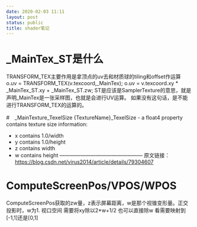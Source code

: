 ```yaml
---
date: 2020-02-03 11:11
layout: post
status: public
title: shader笔记
---
```


# _MainTex_ST是什么
TRANSFORM_TEX主要作用是拿顶点的uv去和材质球的tiling和offset作运算
o.uv =   TRANSFORM_TEX(v.texcoord,_MainTex);
o.uv = v.texcoord.xy * _MainTex_ST.xy + _MainTex_ST.zw;
ST是应该是SamplerTexture的意思，就是声明_MainTex是一张采样图，也就是会进行UV运算。  如果没有这句话，是不能进行TRANSFORM_TEX的运算的。

#　_MainTexture_TexelSize
{TextureName}_TexelSize - a float4 property contains texture size information:
- x contains 1.0/width
- y contains 1.0/height
- z contains width
- w contains height
————————————————
原文链接：https://blog.csdn.net/virus2014/article/details/79304607


# ComputeScreenPos/VPOS/WPOS
ComputeScreenPos获取的zw量，z表示屏幕距离，w是那个视锥变形量。正交投影时，w为1.
视口空间 需要将xy除以2*w+1/2 也可以直接除w 看需要映射到[-1,1]还是[0,1]